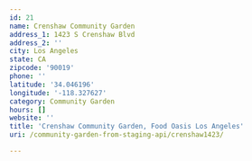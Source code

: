 ```yaml
---
id: 21
name: Crenshaw Community Garden
address_1: 1423 S Crenshaw Blvd
address_2: ''
city: Los Angeles
state: CA
zipcode: '90019'
phone: ''
latitude: '34.046196'
longitude: '-118.327627'
category: Community Garden
hours: []
website: ''
title: 'Crenshaw Community Garden, Food Oasis Los Angeles'
uri: /community-garden-from-staging-api/crenshaw1423/

---
```


